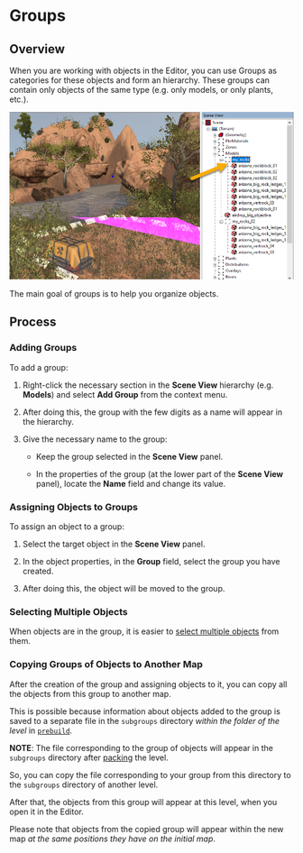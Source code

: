 # Groups

## Overview
When you are working with objects in the Editor, you can use Groups as categories for these objects and form an hierarchy. These groups can contain only objects of the same type (e.g. only models, or only plants, etc.).

![](./media/image44.png)

The main goal of groups is to help you organize objects.

## Process

### Adding Groups
To add a group:

1.  Right-click the necessary section in the **Scene View** hierarchy (e.g. **Models**) and select **Add Group** from the context menu.

2.  After doing this, the group with the few digits as a name will appear in the hierarchy.

3.  Give the necessary name to the group:

    -   Keep the group selected in the **Scene View** panel.

    -   In the properties of the group (at the lower part of the **Scene View** panel), locate the **Name** field and change its value.

### Assigning Objects to Groups
To assign an object to a group:

1.   Select the target object in the **Scene View** panel.

2.   In the object properties, in the **Group** field, select the group you have created.

3.   After doing this, the object will be moved to the group.


### Selecting Multiple Objects
When objects are in the group, it is easier to [select multiple objects](./selection_of_multiple_objects.md) from them.


### Copying Groups of Objects to Another Map
After the creation of the group and assigning objects to it, you can copy all the objects from this group to another map.

This is possible because information about objects added to the group is saved to a separate file in the `subgroups` directory *within the folder of the level* in [`prebuild`](./../file_paths_and_naming/file_paths.md).

**NOTE**: The file corresponding to the group of objects will appear in the `subgroups` directory after [packing](./../../packing_and_publishing_maps/packing_maps.md) the level. 

So, you can copy the file corresponding to your group from this directory to the `subgroups` directory of another level. 

After that, the objects from this group will appear at this level, when you open it in the Editor.

Please note that objects from the copied group will appear within the new map *at the same positions they have on the initial map*.

